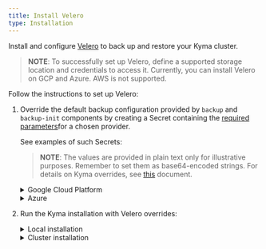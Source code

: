 ```yaml
---
title: Install Velero
type: Installation
---
```


Install and configure [Velero](https://github.com/heptio/velero/) to back up and restore your Kyma cluster.

>**NOTE**: To successfully set up Velero, define a supported storage location and credentials to access it. Currently, you can install Velero on GCP and Azure. AWS is not supported.

Follow the instructions to set up Velero: 

1. Override the default backup configuration provided by `backup` and `backup-init` components by creating a Secret containing the [required parameters](/components/backup/#configuration-configuration)for a chosen provider. 

    See examples of such Secrets:

    >**NOTE**: The values are provided in plain text only for illustrative purposes. Remember to set them as base64-encoded strings. For details on Kyma overrides, see [this](/root/kyma/#configuration-helm-overrides-for-kyma-installation) document.

    <div tabs name="override-configuration">
      <details>
      <summary label="google-cloud-platform">
      Google Cloud Platform
      </summary>
        
      ```yaml
      apiVersion: v1
      kind: Secret
      metadata:
        name: velero-credentials-overrides
        namespace: kyma-installer
        labels:
          kyma-project.io/installation: ""
          installer: overrides
          component: backup
      type: Opaque
      data:
        configuration.provider: "gcp"
        configuration.volumeSnapshotLocation.name: "gcp"
        configuration.volumeSnapshotLocation.bucket: "my-gcp-bucket"
        configuration.backupStorageLocation.name: "gcp"
        configuration.backupStorageLocation.bucket: "my-gcp-bucket"
        credentials.secretContents.cloud: |
                    {
                        "type": "service_account",
                        "project_id": "my-project",
                        "private_key_id": "KEY_UUID",
                        "private_key": "-----BEGIN PRIVATE KEY-----\nPRIVATE_KEY_CONTENTS\n-----END PRIVATE KEY-----\n",
                        "client_email": "sample@fake.iam.gserviceaccount.com",
                        "client_id": "MY_CLIENT_ID",
                        "auth_uri": "https://accounts.google.com/o/oauth2/auth",
                        "token_uri": "https://oauth2.googleapis.com/token",
                        "auth_provider_x509_cert_url": "https://www.googleapis.com/oauth2/v1/certs",
                        "client_x509_cert_url": "https://www.googleapis.com/robot/v1/metadata/x509/sample%40fake.iam.gserviceaccount.com"
                    }
      ```
    
      >**NOTE:** For details on configuring and installing Velero on GCP, see [this](https://velero.io/docs/v1.0.0/gcp-config/) document.
      </details>
      <details>
      <summary label="azure">
      Azure
      </summary>

      ```yaml
      apiVersion: v1
      kind: Secret
      metadata:
        name: velero-credentials-overrides
        namespace: kyma-installer
        labels:
          kyma-project.io/installation: ""
          installer: overrides
          component: backup
      type: Opaque
      data:
        configuration.provider: "azure"
        configuration.volumeSnapshotLocation.name: "azure"
        configuration.volumeSnapshotLocation.bucket: "my-storage-container"
        configuration.volumeSnapshotLocation.config.apitimeout: "3m0s"
        configuration.backupStorageLocation.name: "azure"
        configuration.backupStorageLocation.bucket: "my-storage-container"
        configuration.backupStorageLocation.config.resourceGroup: "my-resource-group"
        configuration.backupStorageLocation.config.storageAccount: "my-storage-account"
        credentials.secretContents.cloud: |
                        AZURE_SUBSCRIPTION_ID=my-subscription-ID
                        AZURE_TENANT_ID=my-tenant-ID
                        AZURE_CLIENT_ID=my-client-ID
                        AZURE_CLIENT_SECRET=my-client-secret
                        AZURE_RESOURCE_GROUP=my-resource-group
      ```

      >**NOTE:** For details on configuring and installing Velero in Azure, see [this](https://velero.io/docs/v1.0.0/azure-config/) document.
        
      </details>
    </div>

2. Run the Kyma installation with Velero overrides:

    <div tabs name="run-velero">
      <details>
      <summary label="local-installation">
      Local installation
      </summary>

      To apply overrides to your local installation, run:

      ```bash
      kyma install -o {overrides_file_path}
      ```
      
      </details>
      <details>
      <summary label="cluster-installation">
      Cluster installation
      </summary>
      
      1. Apply the overrides to your cluster:

        ```bash
        kubectl apply -f {overrides_file_path}
        ```

      2. [Install](/root/kyma/#installation-installation) Kyma or [update](/root/kyma/#installation-update-kyma) it if it is already installed on your cluster.
      
      </details>
    </div>

